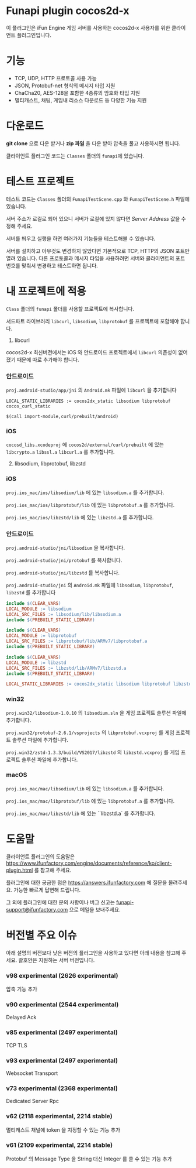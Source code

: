 Funapi plugin cocos2d-x
========================

이 플러그인은 iFun Engine 게임 서버를 사용하는 cocos2d-x 사용자를 위한 클라이언트 플러그인입니다.

# 기능

* TCP, UDP, HTTP 프로토콜 사용 가능
* JSON, Protobuf-net 형식의 메시지 타입 지원
* ChaCha20, AES-128을 포함한 4종류의 암호화 타입 지원
* 멀티캐스트, 채팅, 게임내 리소스 다운로드 등 다양한 기능 지원

# 다운로드

**git clone** 으로 다운 받거나 **zip 파일** 을 다운 받아 압축을 풀고 사용하시면 됩니다.

클라이언트 플러그인 코드는 ``Classes`` 폴더의 ``funapi``에 있습니다.

# 테스트 프로젝트
테스트 코드는 ``Classes`` 폴더의 ``FunapiTestScene.cpp`` 와 ``FunapiTestScene.h`` 파일에 있습니다.

서버 주소가 로컬로 되어 있으니 서버가 로컬에 있지 않다면
*Server Address* 값을 수정해 주세요.

서버를 띄우고 실행을 하면 여러가지 기능들을 테스트해볼 수 있습니다.

서버를 설치하고 아무것도 변경하지 않았다면 기본적으로 TCP, HTTP의 JSON 포트만 열려 있습니다.
다른 프로토콜과 메시지 타입을 사용하려면 서버와 클라이언트의 포트 번호를 맞춰서 변경하고 테스트하면 됩니다.

# 내 프로젝트에 적용

``Class`` 폴더의 ``funapi`` 폴더를 사용할 프로젝트에 복사합니다.

서드파트 라이브러리 ``libcurl``, ``libsodium``, ``libprotobuf`` 를 프로젝트에 포함해야 합니다. 

1. libcurl

cocos2d-x 최신버전에서는 iOS 와 안드로이드 프로젝트에서 ``libcurl`` 의존성이 없어졌기 때문에 따로 추가해야 합니다. 

### 안드로이드

``proj.android-studio/app/jni`` 의 ``Android.mk`` 파일에 ``libcurl`` 을 추가합니다

```
LOCAL_STATIC_LIBRARIES := cocos2dx_static libsodium libprotobuf cocos_curl_static

$(call import-module,curl/prebuilt/android)
```

### iOS

``cocosd_libs.xcodeproj`` 에
``cocos2d/external/curl/prebuilt`` 에 있는
``libcrypto.a`` ``libssl.a`` ``libcurl.a`` 를 추가합니다.

2. libsodium, libprotobuf, libzstd

### iOS

``proj.ios_mac/ios/libsodium/lib`` 에 있는 ``libsodium.a`` 를 추가합니다.

``proj.ios_mac/ios/libprotobuf/lib`` 에 있는 ``libprotobuf.a`` 를 추가합니다.

``proj.ios_mac/ios/libzstd/lib`` 에 있는 ``libzstd.a`` 를 추가합니다.

### 안드로이드

``proj.android-studio/jni/libsodium`` 을 복사합니다.

``proj.android-studio/jni/protobuf`` 를 복사합니다.

``proj.android-studio/jni/libzstd`` 를 복사합니다.

``proj.android-studio/jni`` 의 ``Android.mk`` 파일에 ``libsodium``, ``libprotobuf``, ``libzstd`` 를 추가합니다

```makefile
include $(CLEAR_VARS)
LOCAL_MODULE := libsodium
LOCAL_SRC_FILES := libsodium/lib/libsodium.a
include $(PREBUILT_STATIC_LIBRARY)

include $(CLEAR_VARS)
LOCAL_MODULE := libprotobuf
LOCAL_SRC_FILES := libprotobuf/lib/ARMv7/libprotobuf.a
include $(PREBUILT_STATIC_LIBRARY)

include $(CLEAR_VARS)
LOCAL_MODULE := libzstd
LOCAL_SRC_FILES := libzstd/lib/ARMv7/libzstd.a
include $(PREBUILT_STATIC_LIBRARY)

LOCAL_STATIC_LIBRARIES := cocos2dx_static libsodium libprotobuf libzstd cocos_curl_static
```

### win32

``proj.win32/libsodium-1.0.10`` 의 ``libsodium.sln`` 을 게임 프로젝트 솔루션 파일에 추가합니다.

``proj.win32/protobuf-2.6.1/vsprojects`` 의 ``libprotobuf.vcxproj`` 를 게임 프로젝트 솔루션 파일에 추가합니다.

``proj.win32/zstd-1.3.3/build/VS2017/libzstd`` 의 ``libzstd.vcxproj`` 를 게임 프로젝트 솔루션 파일에 추가합니다.

### macOS

``proj.ios_mac/mac/libsodium/lib`` 에 있는 ``libsodium.a`` 를 추가합니다.

``proj.ios_mac/mac/libprotobuf/lib`` 에 있는 ``libprotobuf.a`` 를 추가합니다.

``proj.ios_mac/mac/libzstd/lib`` 에 있는 ``libzstd.a` 를 추가합니다.

# 도움말

클라이언트 플러그인의 도움말은 <https://www.ifunfactory.com/engine/documents/reference/ko/client-plugin.html> 를 참고해 주세요.

플러그인에 대한 궁금한 점은 <https://answers.ifunfactory.com> 에 질문을 올려주세요.
가능한 빠르게 답변해 드립니다.

그 외에 플러그인에 대한 문의 사항이나 버그 신고는 <funapi-support@ifunfactory.com> 으로 메일을
보내주세요.

# 버전별 주요 이슈

아래 설명의 버전보다 낮은 버전의 플러그인을 사용하고 있다면 아래 내용을 참고해 주세요.
괄호안은 지원하는 서버 버전입니다.

### v98 experimental (2626 experimental)
압축 기능 추가

### v90 experimental (2544 experimental)
Delayed Ack

### v85 experimental (2497 experimental)
TCP TLS

### v93 experimental (2497 experimental)
Websocket Transport

### v73 experimental (2368 experimental)
Dedicated Server Rpc

### v62 (2118 experimental, 2214 stable)
멀티캐스트 채널에 token 을 지정할 수 있는 기능 추가

### v61 (2109 experimental, 2214 stable)
Protobuf 의 Message Type 을 String 대신 Integer 를 쓸 수 있는 기능 추가
